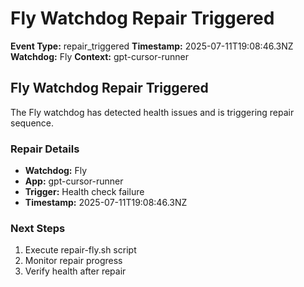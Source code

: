 # Fly Watchdog Repair Triggered

**Event Type:** repair_triggered
**Timestamp:** 2025-07-11T19:08:46.3NZ
**Watchdog:** Fly
**Context:** gpt-cursor-runner


## Fly Watchdog Repair Triggered

The Fly watchdog has detected health issues and is triggering repair sequence.

### Repair Details
- **Watchdog:** Fly
- **App:** gpt-cursor-runner
- **Trigger:** Health check failure
- **Timestamp:** 2025-07-11T19:08:46.3NZ

### Next Steps
1. Execute repair-fly.sh script
2. Monitor repair progress
3. Verify health after repair


